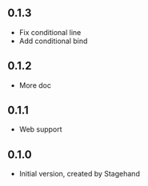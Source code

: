## 0.1.3

- Fix conditional line
- Add conditional bind

## 0.1.2

- More doc

## 0.1.1

- Web support


## 0.1.0

- Initial version, created by Stagehand
